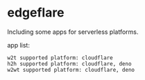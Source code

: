 # edgeflare
Including some apps for serverless platforms.

app list:
```
w2t supported platform: cloudflare
h2h supported platform: cloudflare, deno
w2wt supported platform: cloudflare, deno
```
